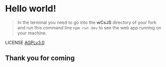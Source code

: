 # Hello world! 

>In the terminal you need to go into the **wCsJS** directory of your fork and run this command line `npm run dev` to see the web app running on your machine.

LICENSE [AGPLv3.0](https://www.gnu.org/licenses/license-list.html#AGPLv3.0)
## Thank you for coming
